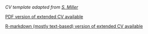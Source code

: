 *CV template adapted from [S. Miller](https://github.com/svmiller/svm-r-markdown-templates)* 

[PDF version of extended CV
available](https://github.com/TrashBirdEcology/cv/blob/master/burnett_extendedCV.pdf)

[R-markdown (mostly text-based) version of extended CV available](https://github.com/TrashBirdEcology/cv/blob/master/burnett_extendedCV.Rmd)



 
 
